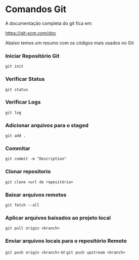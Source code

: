 # Comandos Git

A documentação completa do git fica em:

<https://git-scm.com/doc>

Abaixo temos um resumo com os códigos mais usados no Git

### Iniciar Repositório Git

`git init`

### Verificar Status

`git status`

### Verificar Logs

`git log`

### Adicionar arquivos para o staged

`git add .`

### Commitar

`git commit -m "Description"`

### Clonar repositorio

`git clone <url do repositório>`

### Baixar arquivos remotos

`git fetch --all`

### Aplicar arquivos baixados ao projeto local

`git pull origin <branch>`

### Enviar arquivos locais para o repositório Remoto

`git push origin <branch>` or `git push upstream <branch>`

